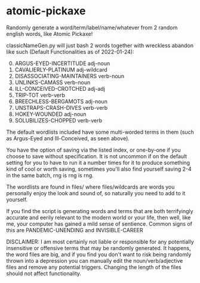 # atomic-pickaxe
Randomly generate a word/term/label/name/whatever from 2 random english words, like Atomic Pickaxe!

classicNameGen.py will just bash 2 words together with wreckless abandon like such (Default Functionalities as of 2022-01-24):

0. ARGUS-EYED-INCERTITUDE adj-noun
1. CAVALIERLY-PLATINUM adj-wildcard
2. DISASSOCIATING-MAINTAINERS verb-noun
3. UNLINKS-CAMASS verb-noun
4. ILL-CONCEIVED-CROTCHED adj-adj
5. TRIP-TOT verb-verb
6. BREECHLESS-BERGAMOTS adj-noun
7. UNSTRAPS-CRASH-DIVES verb-verb
8. HOKEY-WOUNDED adj-noun
9. SOLUBILIZES-CHOPPED verb-verb

The default wordlists included have some multi-worded terms in them (such as Argus-Eyed and Ill-Conceived, as seen above).

You have the option of saving via the listed index, or one-by-one if you choose to save without specification. It is not uncommon if on the default setting for you to have to run it a number times for it to produce something kind of cool or worth saving, sometimes you'll also find yourself saving 2-4 in the same batch, rng is rng is rng.

The wordlists are found in files/ where files/wildcards are words you personally enjoy the look and sound of, so naturally you need to add to it yourself.

If you find the script is generating words and terms that are both terrifyingly accurate and eerily relevant to the modern world or your life, then well, like me, your computer has gained a mild sense of sentience. Common signs of this are PANDEMIC-UNENDING and INVISIBLE-CAREER


DISCLAIMER:
I am most certainly not liable or responsible for any potentially insensitive or offensive terms that may be randomly generated. It happens, the word files are big, and if you find you don't want to risk being randomly thrown into a depression you can manually edit the noun/verb/adjective files and remove any potential triggers. Changing the length of the files should not affect functionality.
